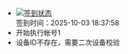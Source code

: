 - [![签到状态](https://github.com/womade/Cloud189-Actions/actions/workflows/main.yml/badge.svg?branch=main)](https://github.com/womade/Cloud189-Actions/actions/workflows/main.yml) <br> 签到时间：2025-10-03 18:37:58
- 开始执行帐号1
- 设备ID不存在，需要二次设备校验
